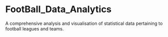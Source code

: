 # FootBall_Data_Analytics
A comprehensive analysis and visualisation of statistical data pertaining to football leagues and teams.
